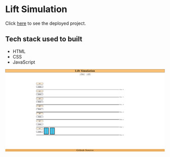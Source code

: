 # Lift Simulation

Click [here](https://lift-simulation-13july.netlify.app/) to see the deployed project.

## Tech stack used to built
- HTML
- CSS
- JavaScript


![](/Final%20Lift%20Simulation.png)